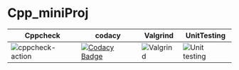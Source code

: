# Cpp_miniProj




|Cppcheck|codacy|Valgrind|UnitTesting|
|--------|------|--------|-----------|
|![cppcheck-action](https://github.com/99002684/Cpp_miniProj/workflows/cppcheck-action/badge.svg)|[![Codacy Badge](https://app.codacy.com/project/badge/Grade/898b340c2b064ae190d0ef70c2a33457)](https://www.codacy.com/gh/99002684/Cpp_miniProj/dashboard?utm_source=github.com&amp;utm_medium=referral&amp;utm_content=99002684/Cpp_miniProj&amp;utm_campaign=Badge_Grade)|![Valgrind](https://github.com/99002684/Cpp_miniProj/workflows/Valgrind/badge.svg?branch=master)|![Unit testing](https://github.com/99002684/Cpp_miniProj/workflows/Unit%20testing/badge.svg?branch=master)|
